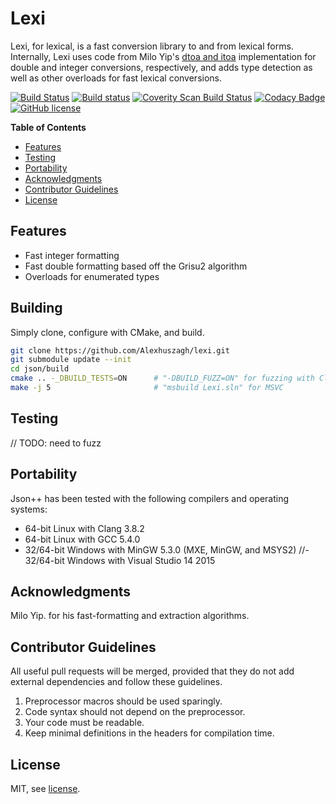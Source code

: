 Lexi
====

Lexi, for lexical, is a fast conversion library to and from lexical forms. Internally, Lexi uses code from Milo Yip's [dtoa and itoa](https://github.com/miloyip/rapidjson) implementation for double and integer conversions, respectively, and adds type detection as well as other overloads for fast lexical conversions.

[![Build Status](https://travis-ci.org/Alexhuszagh/lexi.svg?branch=master)](https://travis-ci.org/Alexhuszagh/lexi)
[![Build status](https://ci.appveyor.com/api/projects/status/mds5o52wguleb54b?svg=true)](https://ci.appveyor.com/project/Alexhuszagh/lexi)
[![Coverity Scan Build Status](https://scan.coverity.com/projects/12987/badge.svg)](https://scan.coverity.com/projects/alexhuszagh-lexi)
[![Codacy Badge](https://api.codacy.com/project/badge/Grade/103c3c4c3b1f4508ae34278366cacdaf)](https://www.codacy.com/app/Alexhuszagh/lexi?utm_source=github.com&amp;utm_medium=referral&amp;utm_content=Alexhuszagh/lexi&amp;utm_campaign=Badge_Grade)
[![GitHub license](https://img.shields.io/badge/license-MIT-blue.svg)](https://github.com/Alexhuszagh/lexi/blob/master/LICENSE.md)

**Table of Contents**

- [Features](#features)
- [Testing](#testing)
- [Portability](#portability)
- [Acknowledgments](#acknowledgements)
- [Contributor Guidelines](#contributor-guidelines)
- [License](#license)

## Features

- Fast integer formatting
- Fast double formatting based off the Grisu2 algorithm
- Overloads for enumerated types

## Building

Simply clone, configure with CMake, and build.

```bash
git clone https://github.com/Alexhuszagh/lexi.git
git submodule update --init
cd json/build
cmake .. -_DBUILD_TESTS=ON      # "-DBUILD_FUZZ=ON" for fuzzing with Clang
make -j 5                       # "msbuild Lexi.sln" for MSVC
```

## Testing

// TODO: need to fuzz

## Portability

Json++ has been tested with the following compilers and operating systems:

- 64-bit Linux with Clang 3.8.2
- 64-bit Linux with GCC 5.4.0
- 32/64-bit Windows with MinGW 5.3.0 (MXE, MinGW, and MSYS2) 
//- 32/64-bit Windows with Visual Studio 14 2015

## Acknowledgments

Milo Yip. for his fast-formatting and extraction algorithms.

## Contributor Guidelines

All useful pull requests will be merged, provided that they do not add external dependencies and follow these guidelines.

1. Preprocessor macros should be used sparingly.
2. Code syntax should not depend on the preprocessor.
3. Your code must be readable.
4. Keep minimal definitions in the headers for compilation time.

## License

MIT, see [license](LICENSE.md).

